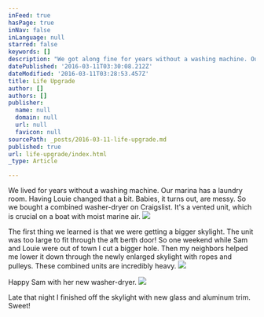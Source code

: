 ```yaml
---
inFeed: true
hasPage: true
inNav: false
inLanguage: null
starred: false
keywords: []
description: "We got along fine for years without a washing machine. Our marina has a laundry room. \_Having Louie changed that a bit. \_Babies, it turns out, are messy. \_So we bought a combined washer-dryer on Craigslist. \_It's a vented unit, which is crucial on a boat with moist marine air."
datePublished: '2016-03-11T03:30:08.212Z'
dateModified: '2016-03-11T03:28:53.457Z'
title: Life Upgrade
author: []
authors: []
publisher:
  name: null
  domain: null
  url: null
  favicon: null
sourcePath: _posts/2016-03-11-life-upgrade.md
published: true
url: life-upgrade/index.html
_type: Article

---
```

We lived for years without a washing machine. Our marina has a laundry room.  Having Louie changed that a bit.  Babies, it turns out, are messy.  So we bought a combined washer-dryer on Craigslist.  It's a vented unit, which is crucial on a boat with moist marine air.
![](https://the-grid-user-content.s3-us-west-2.amazonaws.com/98607738-c3ce-4882-8e73-559a0436b59b.jpg)

The first thing we learned is that we were getting a bigger skylight. The unit was too large to fit through the aft berth door! So one weekend while Sam and Louie were out of town I cut a bigger hole.  Then my neighbors helped me lower it down through the newly enlarged skylight with ropes and pulleys.  These combined units are incredibly heavy.
![](https://the-grid-user-content.s3-us-west-2.amazonaws.com/dbf547a8-f0e9-4cf3-828a-e45972d42931.jpg)

Happy Sam with her new washer-dryer.
![](https://the-grid-user-content.s3-us-west-2.amazonaws.com/18738586-71b3-4578-a964-00c8ffd8d84c.jpg)

Late that night I finished off the skylight with new glass and aluminum trim.  Sweet!